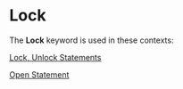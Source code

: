 
# Lock <keyword>

The  **Lock** keyword is used in these contexts:

 [Lock, Unlock Statements](83bef5d8-55f9-10cf-5092-66b21529aa43.md)

 [Open Statement](359a24b9-6dbb-3648-0ce4-98ec38441ccf.md)

